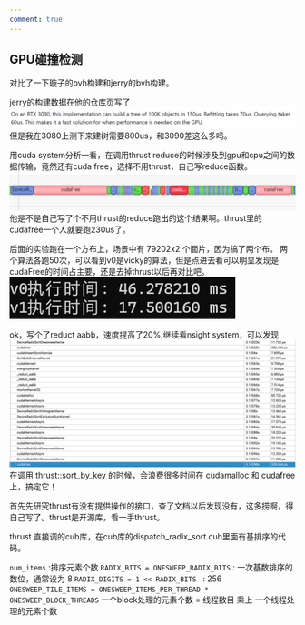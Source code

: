 ```yaml
---
comment: true
---
```

## GPU碰撞检测

对比了一下璇子的bvh构建和jerry的bvh构建。

jerry的构建数据在他的仓库页写了![](../../图片/5.16j.png)
但是我在3080上测下来建树需要800us，和3090差这么多吗。

用cuda system分析一看，在调用thrust reduce的时候涉及到gpu和cpu之间的数据传输，竟然还有cuda free，选择不用thrust，自己写reduce函数。
![](../../图片/5.16sys.png)
他是不是自己写了个不用thrust的reduce跑出的这个结果啊。thrust里的cudafree一个人就要跑230us了。

后面的实验跑在一个方布上，场景中有 79202x2 个面片，因为搞了两个布。
两个算法各跑50次，可以看到v0是vicky的算法，但是点进去看可以明显发现是cudaFree的时间占主要，还是去掉thrust以后再对比吧。
![](../../图片/5.16compare.png)

ok，写个了reduct aabb，速度提高了20%,继续看nsight system，可以发现
![](../../图片/5.16time.png)
在调用 thrust::sort_by_key 的时候，会浪费很多时间在 cudamalloc 和 cudafree 上，搞定它！

首先先研究thrust有没有提供操作的接口，查了文档以后发现没有，这多捞啊，得自己写了。thrust是开源库，看一手thrust。

thrust 直接调的cub库，在cub库的dispatch_radix_sort.cuh里面有基排序的代码。


`num_items`  :排序元素个数
`RADIX_BITS = ONESWEEP_RADIX_BITS` : 一次基数排序的数位，通常设为 8 
`RADIX_DIGITS = 1 << RADIX_BITS ` : 256
`ONESWEEP_TILE_ITEMS = ONESWEEP_ITEMS_PER_THREAD * ONESWEEP_BLOCK_THREADS` 一个block处理的元素个数 = 线程数目 乘上 一个线程处理的元素个数






